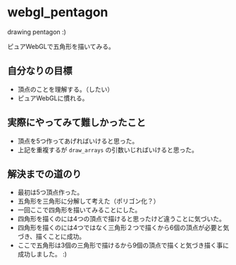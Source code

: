 # webgl_pentagon
drawing pentagon :)

ピュアWebGLで五角形を描いてみる。

## 自分なりの目標
* 頂点のことを理解する。（したい）
* ピュアWebGLに慣れる。

## 実際にやってみて難しかったこと
* 頂点を5つ作ってあげればいけると思った。
* 上記を重複するが `draw_arrays` の引数いじればいけると思った。

## 解決までの道のり
* 最初は5つ頂点作った。
* 五角形を三角形に分解して考えた（ポリゴン化？）
* 一回ここで四角形を描いてみることにした。
* 四角形を描くのには4つの頂点で描けると思ったけど違うことに気づいた。
* 四角形を描くのには4つではなく三角形２つで描くから6個の頂点が必要と気づき、描くことに成功。
* ここで五角形は3個の三角形で描けるから9個の頂点で描くと気づき描く事に成功しました。 :)
